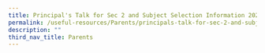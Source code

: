 ```yaml
---
title: Principal's Talk for Sec 2 and Subject Selection Information 2022
permalink: /useful-resources/Parents/principals-talk-for-sec-2-and-subject-selection-information-2022/
description: ""
third_nav_title: Parents
---
```

